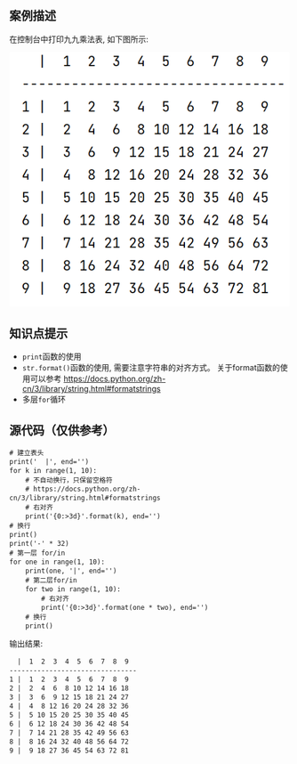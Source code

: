 ## 案例描述
在控制台中打印九九乘法表, 如下图所示: 

![](./media/202208/2022-08-19_161427_5869020.9290690194349971.png)
## 知识点提示
- `print`函数的使用
- `str.format()`函数的使用, 需要注意字符串的对齐方式。 关于format函数的使用可以参考 https://docs.python.org/zh-cn/3/library/string.html#formatstrings
- 多层`for`循环

## 源代码（仅供参考）
```
# 建立表头
print('  |', end='')
for k in range(1, 10):
    # 不自动换行，只保留空格符
    # https://docs.python.org/zh-cn/3/library/string.html#formatstrings
    # 右对齐
    print('{0:>3d}'.format(k), end='')
# 换行
print()
print('-' * 32)
# 第一层 for/in
for one in range(1, 10):
    print(one, '|', end='')
    # 第二层for/in
    for two in range(1, 10):
        # 右对齐
        print('{0:>3d}'.format(one * two), end='')
    # 换行
    print()
```
输出结果:
```
  |  1  2  3  4  5  6  7  8  9
--------------------------------
1 |  1  2  3  4  5  6  7  8  9
2 |  2  4  6  8 10 12 14 16 18
3 |  3  6  9 12 15 18 21 24 27
4 |  4  8 12 16 20 24 28 32 36
5 |  5 10 15 20 25 30 35 40 45
6 |  6 12 18 24 30 36 42 48 54
7 |  7 14 21 28 35 42 49 56 63
8 |  8 16 24 32 40 48 56 64 72
9 |  9 18 27 36 45 54 63 72 81
```
